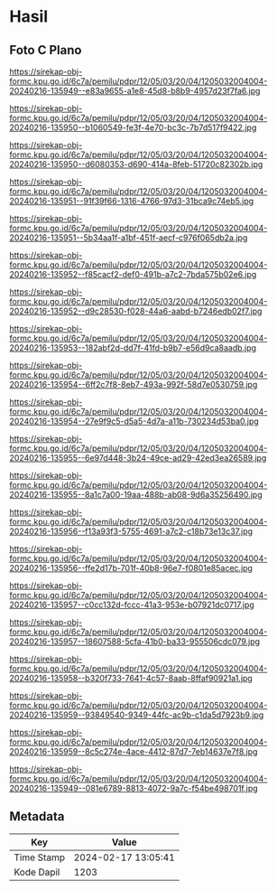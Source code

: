 # Hasil

## Foto C Plano

https://sirekap-obj-formc.kpu.go.id/6c7a/pemilu/pdpr/12/05/03/20/04/1205032004004-20240216-135949--e83a9655-a1e8-45d8-b8b9-4957d23f7fa6.jpg

https://sirekap-obj-formc.kpu.go.id/6c7a/pemilu/pdpr/12/05/03/20/04/1205032004004-20240216-135950--b1060549-fe3f-4e70-bc3c-7b7d517f9422.jpg

https://sirekap-obj-formc.kpu.go.id/6c7a/pemilu/pdpr/12/05/03/20/04/1205032004004-20240216-135950--d6080353-d690-414a-8feb-51720c82302b.jpg

https://sirekap-obj-formc.kpu.go.id/6c7a/pemilu/pdpr/12/05/03/20/04/1205032004004-20240216-135951--91f39f66-1316-4766-97d3-31bca9c74eb5.jpg

https://sirekap-obj-formc.kpu.go.id/6c7a/pemilu/pdpr/12/05/03/20/04/1205032004004-20240216-135951--5b34aa1f-a1bf-451f-aecf-c976f065db2a.jpg

https://sirekap-obj-formc.kpu.go.id/6c7a/pemilu/pdpr/12/05/03/20/04/1205032004004-20240216-135952--f85cacf2-def0-491b-a7c2-7bda575b02e6.jpg

https://sirekap-obj-formc.kpu.go.id/6c7a/pemilu/pdpr/12/05/03/20/04/1205032004004-20240216-135952--d9c28530-f028-44a6-aabd-b7246edb02f7.jpg

https://sirekap-obj-formc.kpu.go.id/6c7a/pemilu/pdpr/12/05/03/20/04/1205032004004-20240216-135953--182abf2d-dd7f-41fd-b9b7-e56d9ca8aadb.jpg

https://sirekap-obj-formc.kpu.go.id/6c7a/pemilu/pdpr/12/05/03/20/04/1205032004004-20240216-135954--6ff2c7f8-8eb7-493a-992f-58d7e0530759.jpg

https://sirekap-obj-formc.kpu.go.id/6c7a/pemilu/pdpr/12/05/03/20/04/1205032004004-20240216-135954--27e9f9c5-d5a5-4d7a-a11b-730234d53ba0.jpg

https://sirekap-obj-formc.kpu.go.id/6c7a/pemilu/pdpr/12/05/03/20/04/1205032004004-20240216-135955--6e97d448-3b24-49ce-ad29-42ed3ea26589.jpg

https://sirekap-obj-formc.kpu.go.id/6c7a/pemilu/pdpr/12/05/03/20/04/1205032004004-20240216-135955--8a1c7a00-19aa-488b-ab08-9d6a35256490.jpg

https://sirekap-obj-formc.kpu.go.id/6c7a/pemilu/pdpr/12/05/03/20/04/1205032004004-20240216-135956--f13a93f3-5755-4691-a7c2-c18b73e13c37.jpg

https://sirekap-obj-formc.kpu.go.id/6c7a/pemilu/pdpr/12/05/03/20/04/1205032004004-20240216-135956--ffe2d17b-701f-40b8-96e7-f0801e85acec.jpg

https://sirekap-obj-formc.kpu.go.id/6c7a/pemilu/pdpr/12/05/03/20/04/1205032004004-20240216-135957--c0cc132d-fccc-41a3-953e-b07921dc0717.jpg

https://sirekap-obj-formc.kpu.go.id/6c7a/pemilu/pdpr/12/05/03/20/04/1205032004004-20240216-135957--18607588-5cfa-41b0-ba33-955506cdc079.jpg

https://sirekap-obj-formc.kpu.go.id/6c7a/pemilu/pdpr/12/05/03/20/04/1205032004004-20240216-135958--b320f733-7641-4c57-8aab-8ffaf90921a1.jpg

https://sirekap-obj-formc.kpu.go.id/6c7a/pemilu/pdpr/12/05/03/20/04/1205032004004-20240216-135959--93849540-9349-44fc-ac9b-c1da5d7923b9.jpg

https://sirekap-obj-formc.kpu.go.id/6c7a/pemilu/pdpr/12/05/03/20/04/1205032004004-20240216-135959--8c5c274e-4ace-4412-87d7-7eb14637e7f8.jpg

https://sirekap-obj-formc.kpu.go.id/6c7a/pemilu/pdpr/12/05/03/20/04/1205032004004-20240216-135949--081e6789-8813-4072-9a7c-f54be498701f.jpg


## Metadata

| Key        | Value               |
| ---------- | ------------------- |
| Time Stamp | 2024-02-17 13:05:41 |
| Kode Dapil | 1203                |




